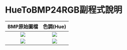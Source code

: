 # HueToBMP24RGB副程式說明
| BMP原始圖檔                         |    色調(Hue)                       |
| :------:                           |    :-----------:                   |
|![](https://i.imgur.com/KeLJ0s5.png)|![](https://i.imgur.com/v74WQdp.png)|
|![](https://i.imgur.com/ipTGuVe.jpg)|![](https://i.imgur.com/I7yhKpq.png)|
